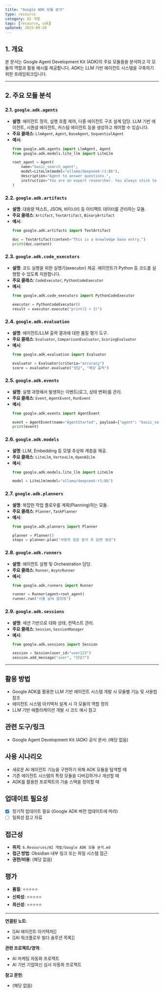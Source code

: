 ```yaml
---
title: "Google ADK 모듈 분석"
type: resource
category: AI 개발
tags: [resource, sdk]
updated: 2025-09-20
---
```



## 1. 개요

본 문서는 Google Agent Development Kit (ADK)의 주요 모듈들을 분석하고 각 모듈의 역할과 활용 예시를 제공합니다. ADK는 LLM 기반 에이전트 시스템을 구축하기 위한 프레임워크입니다.

---

## 2. 주요 모듈 분석

### 2.1. `google.adk.agents`

-   **설명**: 에이전트 정의, 실행 흐름 제어, 다중 에이전트 구조 설계 담당. LLM 기반 에이전트, 시퀀셜 에이전트, 커스텀 에이전트 등을 생성하고 제어할 수 있습니다.
-   **주요 클래스**: `LlmAgent`, `Agent`, `BaseAgent`, `SequentialAgent`
-   **예시**:
    ```python
    from google.adk.agents import LlmAgent, Agent
    from google.adk.models.lite_llm import LiteLlm

    root_agent = Agent(
        name="basic_search_agent",
        model=LiteLlm(model="ollama/deepseek-r1:8b"),
        description="Agent to answer questions.",
        instruction="You are an expert researcher. You always stick to the facts."
    )
    ```

### 2.2. `google.adk.artifacts`

-   **설명**: 대용량 텍스트, JSON, 바이너리 등 아티팩트 데이터를 관리하는 모듈.
-   **주요 클래스**: `Artifact`, `TextArtifact`, `BinaryArtifact`
-   **예시**:
    ```python
    from google.adk.artifacts import TextArtifact

    doc = TextArtifact(content="This is a knowledge base entry.")
    print(doc.content)
    ```

### 2.3. `google.adk.code_executors`

-   **설명**: 코드 실행을 위한 실행기(executor) 제공. 에이전트가 Python 등 코드를 실행할 수 있도록 지원합니다.
-   **주요 클래스**: `CodeExecutor`, `PythonCodeExecutor`
-   **예시**:
    ```python
    from google.adk.code_executors import PythonCodeExecutor

    executor = PythonCodeExecutor()
    result = executor.execute("print(2 + 3)")
    ```

### 2.4. `google.adk.evaluation`

-   **설명**: 에이전트/LLM 출력 결과에 대한 품질 평가 도구.
-   **주요 클래스**: `Evaluator`, `ComparisonEvaluator`, `ScoringEvaluator`
-   **예시**:
    ```python
    from google.adk.evaluation import Evaluator

    evaluator = Evaluator(criteria="accuracy")
    score = evaluator.evaluate("정답", "예상 출력")
    ```

### 2.5. `google.adk.events`

-   **설명**: 실행 과정에서 발생하는 이벤트(로그, 상태 변화)를 관리.
-   **주요 클래스**: `Event`, `AgentEvent`, `RunEvent`
-   **예시**:
    ```python
    from google.adk.events import AgentEvent

    event = AgentEvent(name="AgentStarted", payload={"agent": "basic_search_agent"})
    print(event)
    ```

### 2.6. `google.adk.models`

-   **설명**: LLM, Embedding 등 모델 추상화 계층을 제공.
-   **주요 클래스**: `LiteLlm`, `VertexLlm`, `OpenAILlm`
-   **예시**:
    ```python
    from google.adk.models.lite_llm import LiteLlm

    model = LiteLlm(model="ollama/deepseek-r1:8b")
    ```

### 2.7. `google.adk.planners`

-   **설명**: 복잡한 작업 플로우를 계획(Planning)하는 모듈.
-   **주요 클래스**: `Planner`, `TaskPlanner`
-   **예시**:
    ```python
    from google.adk.planners import Planner

    planner = Planner()
    steps = planner.plan("사용자 질문 분석 후 답변 생성")
    ```

### 2.8. `google.adk.runners`

-   **설명**: 에이전트 실행 및 Orchestration 담당.
-   **주요 클래스**: `Runner`, `AsyncRunner`
-   **예시**:
    ```python
    from google.adk.runners import Runner

    runner = Runner(agent=root_agent)
    runner.run("서울 날씨 알려줘")
    ```

### 2.9. `google.adk.sessions`

-   **설명**: 세션 기반으로 대화 상태, 컨텍스트 관리.
-   **주요 클래스**: `Session`, `SessionManager`
-   **예시**:
    ```python
    from google.adk.sessions import Session

    session = Session(user_id="user123")
    session.add_message("user", "안녕?")
    ```

---

## 활용 방법
<!-- 이 자료를 어떻게 활용할 수 있는가? -->
- Google ADK를 활용한 LLM 기반 에이전트 시스템 개발 시 모듈별 기능 및 사용법 참조
- 에이전트 시스템 아키텍처 설계 시 각 모듈의 역할 정의
- LLM 기반 애플리케이션 개발 시 코드 예시 참고

## 관련 도구/링크
<!-- 관련된 도구, 웹사이트, 링크들 -->
- Google Agent Development Kit (ADK) 공식 문서: (해당 없음)

## 사용 시나리오
<!-- 어떤 상황에서 이 자료가 유용할 것인가? -->
- 새로운 AI 에이전트 기능을 구현하기 위해 ADK 모듈을 탐색할 때
- 기존 에이전트 시스템의 특정 모듈을 디버깅하거나 개선할 때
- ADK를 활용한 프로젝트의 기술 스택을 정의할 때

## 업데이트 필요성
<!-- 이 자료가 시간이 지나면 업데이트가 필요한가? -->
- [x] 정기적 업데이트 필요 (Google ADK 버전 업데이트에 따라)
- [ ] 일회성 참고 자료

## 접근성
<!-- 이 자료에 어떻게 접근할 수 있는가? -->
- **위치**: `6.Resources/AI 개발/Google ADK 모듈 분석.md`
- **접근 방법**: Obsidian 내부 링크 또는 파일 시스템 접근
- **권한/비용**: (해당 없음)

## 평가
<!-- 이 자료의 품질이나 신뢰성에 대한 평가 -->
- **품질**: ⭐⭐⭐⭐⭐
- **신뢰성**: ⭐⭐⭐⭐⭐
- **최신성**: ⭐⭐⭐⭐⭐

---

**연결된 노트**:
- [[AI 에이전트 아키텍처]]
- [[AI 워크플로우 빌더 솔루션 목록]]

**관련 프로젝트/영역**:
- AI 마케팅 자동화 프로젝트
- AI 기반 기업여신 심사 자동화 프로젝트

**참고 문헌**:
- (해당 없음)
